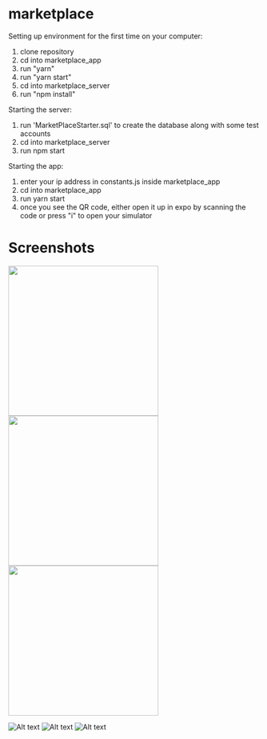 # marketplace
Setting up environment for the first time on your computer:
1) clone repository
2) cd into marketplace_app
3) run "yarn"
4) run "yarn start"
5) cd into marketplace_server
6) run "npm install"

Starting the server:
1) run 'MarketPlaceStarter.sql' to create the database along with some test accounts
2) cd into marketplace_server
3) run npm start

Starting the app:
1) enter your ip address in constants.js inside marketplace_app
2) cd into marketplace_app
3) run yarn start
4) once you see the QR code, either open it up in expo by scanning the code or press "i" to open your simulator


# Screenshots
<img src="/Screenshots/Swiping.png" height="300">
<img src="/Screenshots/Swiping.png" width="300">
<img src="/Screenshots/Swiping.png" width="300">


![Alt text](/Screenshots/Swiping.png "Swiping on an item")
![Alt text](/Screenshots/Messaging.png "Messaging a seller")
![Alt text](/Screenshots/Add.png "Adding a new Item")

